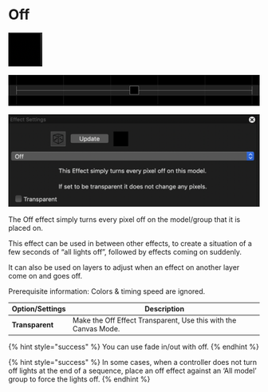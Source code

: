 # Off

![Icon](<../../.gitbook/assets/image (532) (1).png>)

![Sequencer Grid](<../../.gitbook/assets/image (616).png>)

![](<../../.gitbook/assets/image (669).png>)

The Off effect simply turns every pixel off on the model/group that it is placed on.

This effect can be used in between other effects, to create a situation of a few seconds of “all lights off”, followed by effects coming on suddenly.

It can also be used on layers to adjust when an effect on another layer come on and goes off.

Prerequisite information: Colors & timing speed are ignored.

| **Option/Settings** | **Description**                                                 |
| ------------------- | --------------------------------------------------------------- |
| **Transparent**     | Make the Off Effect Transparent, Use this with the Canvas Mode. |

{% hint style="success" %}
You can use fade in/out with off.
{% endhint %}

{% hint style="success" %}
In some cases, when a controller does not turn off lights at the end of a sequence, place an off effect against an ‘All model’ group to force the lights off.
{% endhint %}
